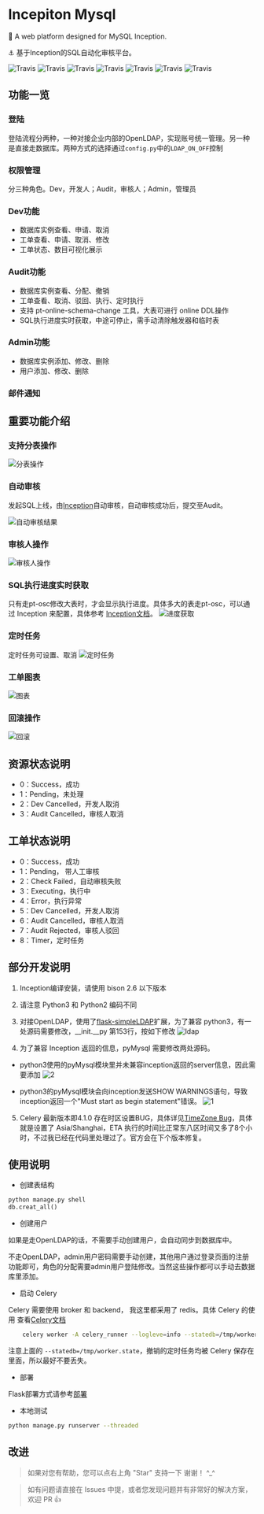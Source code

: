 # Incepiton Mysql

:apple: A web platform designed for MySQL Inception.

:anchor: 基于Inception的SQL自动化审核平台。

![Travis](https://img.shields.io/badge/python-v3.x-orange.svg)
![Travis](https://img.shields.io/badge/flask-v0.12.2-orange.svg)
![Travis](https://img.shields.io/badge/mysql-v5.7-orange.svg)
![Travis](https://img.shields.io/badge/celery-v4.0.1-orange.svg)
![Travis](https://img.shields.io/badge/latest--version-v1.0.0-green.svg)
![Travis](https://img.shields.io/badge/downloads-1k-green.svg)
![Travis](https://img.shields.io/badge/license-MIT-blue.svg)


## 功能一览

### 登陆

登陆流程分两种，一种对接企业内部的OpenLDAP，实现账号统一管理。另一种是直接走数据库。两种方式的选择通过<code>config.py</code>中的<code>LDAP_ON_OFF</code>控制

### 权限管理

分三种角色。Dev，开发人；Audit，审核人；Admin，管理员

### Dev功能

- 数据库实例查看、申请、取消
- 工单查看、申请、取消、修改
- 工单状态、数目可视化展示

### Audit功能

- 数据库实例查看、分配、撤销
- 工单查看、取消、驳回、执行、定时执行
- 支持 pt-online-schema-change 工具，大表可进行 online DDL操作
- SQL执行进度实时获取，中途可停止，需手动清除触发器和临时表

### Admin功能

- 数据库实例添加、修改、删除
- 用户添加、修改、删除

### 邮件通知

## 重要功能介绍

### 支持分表操作

![分表操作](https://github.com/Tianny/incepiton_mysql/blob/master/images/work_create.png)

### 自动审核

发起SQL上线，由[Inception](https://github.com/mysql-inception/inception)自动审核，自动审核成功后，提交至Audit。

![自动审核结果](https://github.com/Tianny/incepiton_mysql/blob/master/images/auto_check.png)

### 审核人操作
![审核人操作](https://github.com/Tianny/incepiton_mysql/blob/master/images/audit_operate.png)

### SQL执行进度实时获取

只有走pt-osc修改大表时，才会显示执行进度。具体多大的表走pt-osc，可以通过 Inception 来配置，具体参考 [Inception文档](http://mysql-inception.github.io/inception-document/)。
![进度获取](https://github.com/Tianny/incepiton_mysql/blob/master/images/percent.png)

### 定时任务

定时任务可设置、取消
![定时任务](https://github.com/Tianny/incepiton_mysql/blob/master/images/timer.png)


### 工单图表
![图表](https://github.com/Tianny/incepiton_mysql/blob/master/images/chart.png)

### 回滚操作
![回滚](https://github.com/Tianny/incepiton_mysql/blob/master/images/result.png)

## 资源状态说明

- 0：Success，成功
- 1：Pending，未处理
- 2：Dev Cancelled，开发人取消
- 3：Audit Cancelled，审核人取消

## 工单状态说明

- 0：Success，成功
- 1：Pending， 带人工审核
- 2：Check Failed，自动审核失败
- 3：Executing，执行中
- 4：Error，执行异常
- 5：Dev Cancelled，开发人取消
- 6：Audit Cancelled，审核人取消
- 7：Audit Rejected，审核人驳回
- 8：Timer，定时任务

## 部分开发说明

1. Inception编译安装，请使用 bison 2.6 以下版本

2. 请注意 Python3 和 Python2 编码不同

3. 对接OpenLDAP，使用了[flask-simpleLDAP](http://flask-simpleldap.readthedocs.io/en/latest/)扩展，为了兼容 python3，有一处源码需要修改，__init.__py 第153行，按如下修改
![ldap](https://github.com/Tianny/incepiton_mysql/blob/master/images/flask-ldap-modify.png)

4. 为了兼容 Inception 返回的信息，pyMysql 需要修改两处源码。
- python3使用的pyMysql模块里并未兼容inception返回的server信息，因此需要添加
![2](https://github.com/Tianny/incepiton_mysql/blob/master/images/pymsql_modify_2.png)

- python3的pyMysql模块会向inception发送SHOW WARNINGS语句，导致inception返回一个"Must start as begin statement"错误。
![1](https://github.com/Tianny/incepiton_mysql/blob/master/images/pymsql_modify_1.png)

5. Celery 最新版本即4.1.0 存在时区设置BUG，具体详见[TimeZone Bug](https://github.com/celery/celery/pull/4173/)，具体就是设置了 Asia/Shanghai，ETA 执行的时间比正常东八区时间又多了8个小时，不过我已经在代码里处理过了。官方会在下个版本修复。

## 使用说明

- 创建表结构
```python
python manage.py shell
db.creat_all()
```
- 创建用户

如果是走OpenLDAP的话，不需要手动创建用户，会自动同步到数据库中。

不走OpenLDAP，admin用户密码需要手动创建，其他用户通过登录页面的注册功能即可，角色的分配需要admin用户登陆修改。当然这些操作都可以手动去数据库里添加。

- 启动 Celery

Celery 需要使用 broker 和 backend， 我这里都采用了 redis。具体 Celery 的使用 查看[Celery文档](http://docs.celeryproject.org/en/latest/index.html#)

```bash
    celery worker -A celery_runner --logleve=info --statedb=/tmp/worker.state
```

注意上面的 <code>--statedb=/tmp/worker.state</code>，撤销的定时任务均被 Celery 保存在里面，所以最好不要丢失。

- 部署

Flask部署方式请参考[部署](http://tianny.cc/Flask-Gunicorn-Nginx%E9%83%A8%E7%BD%B2/)

- 本地测试

```bash
python manage.py runserver --threaded
```

## 改进

> 如果对您有帮助，您可以点右上角 "Star" 支持一下 谢谢！ ^_^

> 如有问题请直接在 Issues 中提，或者您发现问题并有非常好的解决方案，欢迎 PR 👍